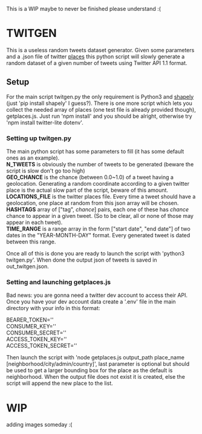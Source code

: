This is a WIP maybe to never be finished please understand :(

# TWITGEN
This is a useless random tweets dataset generator. Given some parameters and a .json file of twitter [places](https://developer.twitter.com/en/docs/twitter-api/v1/data-dictionary/overview/geo-objects#place) this python script will slowly generate a random dataset of a given number of tweets using Twitter API 1.1 format.

## Setup
For the main script twitgen.py the only requirement is Python3 and [shapely](https://pypi.org/project/Shapely/) (just 'pip install shapely' I guess?).
There is one more script which lets you collect the needed array of places (one test file is already provided though), getplaces.js. Just run 'npm install' and you should be alright, otherwise try 'npm install twitter-lite dotenv'.
### Setting up twitgen.py
The main python script has some parameters to fill (it has some default ones as an example).  
**N_TWEETS** is obviously the number of tweets to be generated (beware the script is slow don't go too high)  
**GEO_CHANCE** is the chance (between 0.0~1.0) of a tweet having a geolocation. Generating a random coordinate according to a given twitter place is the actual slow part of the script, beware of this amount.  
**LOCATIONS_FILE** is the twitter places file. Every time a tweet should have a geolocation, one place at random from this json array will be chosen.  
**HASHTAGS** array of ["tag", *chance*] pairs, each one of these has *chance* chance to appear in a given tweet. (So to be clear, all or none of those may appear in each tweet).  
**TIME_RANGE** is a range array in the form ["start date", "end date"] of two dates in the "YEAR-MONTH-DAY" format. Every generated tweet is dated between this range.  


Once all of this is done you are ready to launch the script with 'python3 twitgen.py'.
When done the output json of tweets is saved in out_twitgen.json.

### Setting and launching getplaces.js
Bad news: you are gonna need a twitter dev account to access their API. Once you have your dev account data create a '.env' file in the main directory with your info in this format:  

BEARER_TOKEN=''  
CONSUMER_KEY=''  
CONSUMER_SECRET=''  
ACCESS_TOKEN_KEY=''  
ACCESS_TOKEN_SECRET=''  

Then launch the script with 'node getplaces.js output_path place_name [neighborhood/city/admin/country]', last parameter is optional but should be used to get a larger bounding box for the place as the default is neighborhood. When the output file does not exist it is created, else the script will append the new place to the list.

# WIP
adding images someday :(


